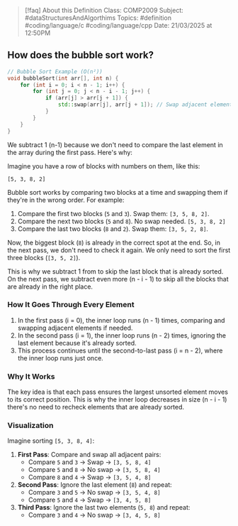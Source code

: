 
> [!faq] About this Definition
> Class: COMP2009
> Subject: #dataStructuresAndAlgorthims 
> Topics: #definition  #coding/language/c #coding/language/cpp 
> Date: 21/03/2025 at 12:50PM

## How does the bubble sort work?

```cpp
// Bubble Sort Example (O(n²))
void bubbleSort(int arr[], int n) {
    for (int i = 0; i < n - 1; i++) {
        for (int j = 0; j < n - i - 1; j++) {
            if (arr[j] > arr[j + 1]) {
                std::swap(arr[j], arr[j + 1]); // Swap adjacent elements
            }
        }
    }
}
```

We subtract 1 (n-1) because we don't need to compare the last element in the array during the first pass. Here's why:

Imagine you have a row of blocks with numbers on them, like this:

`[5, 3, 8, 2]`

Bubble sort works by comparing two blocks at a time and swapping them if they're in the wrong order. For example:

1. Compare the first two blocks (`5` and `3`). Swap them: `[3, 5, 8, 2]`.
2. Compare the next two blocks (`5` and `8`). No swap needed. `[5, 3, 8, 2]`
3. Compare the last two blocks (`8` and `2`). Swap them: `[3, 5, 2, 8]`.

Now, the biggest block (`8`) is already in the correct spot at the end. So, in the next pass, we don't need to check it again. We only need to sort the first three blocks (`[3, 5, 2]`).

This is why we subtract 1 from to skip the last block that is already sorted. On the next pass, we subtract even more (n - i - 1) to skip all the blocks that are already in the right place.

### How It Goes Through Every Element

1. In the first pass (i = 0), the inner loop runs (n - 1) times, comparing and swapping adjacent elements if needed.
2. In the second pass (i = 1), the inner loop runs (n - 2) times, ignoring the last element because it's already sorted.
3. This process continues until the second-to-last pass (i = n - 2), where the inner loop runs just once.

### Why It Works

The key idea is that each pass ensures the largest unsorted element moves to its correct position. This is why the inner loop decreases in size (n - i - 1) there's no need to recheck elements that are already sorted.

### Visualization

Imagine sorting `[5, 3, 8, 4]`:

1. **First Pass**: Compare and swap all adjacent pairs:
    - Compare `5` and `3` → Swap → `[3, 5, 8, 4]`
    - Compare `5` and `8` → No swap → `[3, 5, 8, 4]`
    - Compare `8` and `4` → Swap → `[3, 5, 4, 8]`
2. **Second Pass**: Ignore the last element (`8`) and repeat:
    - Compare `3` and `5` → No swap → `[3, 5, 4, 8]`
    - Compare `5` and `4` → Swap → `[3, 4, 5, 8]`
3. **Third Pass**: Ignore the last two elements (`5, 8`) and repeat:
    - Compare `3` and `4` → No swap → `[3, 4, 5, 8]`